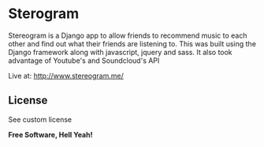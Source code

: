 Sterogram
==============
Stereogram is a Django app to allow friends to recommend music to each other and find out what their friends are listening to. This was built using the Django framework along with javascript, jquery and sass. It also took advantage of Youtube's and Soundcloud's API

Live at: http://www.stereogram.me/

License
----

See custom license


**Free Software, Hell Yeah!**
